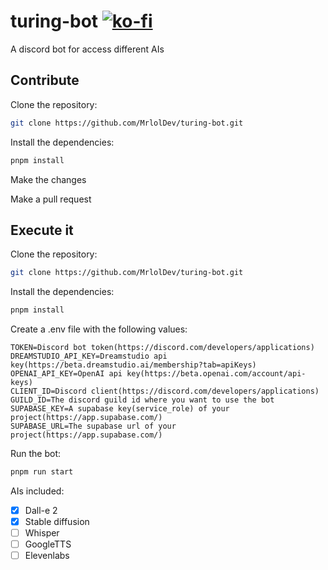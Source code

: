 # turing-bot [![ko-fi](https://ko-fi.com/img/githubbutton_sm.svg)](https://ko-fi.com/U7U5H70V5)

A discord bot for access different AIs

## Contribute

Clone the repository:

```bash
git clone https://github.com/MrlolDev/turing-bot.git
```

Install the dependencies:

```bash
pnpm install
```

Make the changes

Make a pull request

## Execute it

Clone the repository:

```bash
git clone https://github.com/MrlolDev/turing-bot.git
```

Install the dependencies:

```bash
pnpm install
```

Create a .env file with the following values:

```env
TOKEN=Discord bot token(https://discord.com/developers/applications)
DREAMSTUDIO_API_KEY=Dreamstudio api key(https://beta.dreamstudio.ai/membership?tab=apiKeys)
OPENAI_API_KEY=OpenAI api key(https://beta.openai.com/account/api-keys)
CLIENT_ID=Discord client(https://discord.com/developers/applications)
GUILD_ID=The discord guild id where you want to use the bot
SUPABASE_KEY=A supabase key(service_role) of your project(https://app.supabase.com/)
SUPABASE_URL=The supabase url of your project(https://app.supabase.com/)
```

Run the bot:

```bash
pnpm run start
```

AIs included:

- [x] Dall-e 2
- [x] Stable diffusion
- [ ] Whisper
- [ ] GoogleTTS
- [ ] Elevenlabs
